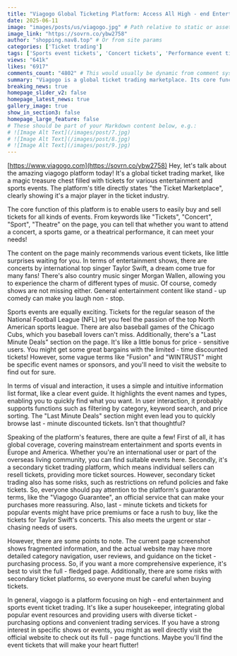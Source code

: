 ```yaml
---
title: "Viagogo Global Ticketing Platform: Access All High - end Entertainment and Sports Event Tickets in One Stop"
date: 2025-06-11
image: "images/posts/us/viagogo.jpg" # Path relative to static or assets
image_link: "https://sovrn.co/ybw2758"
author: "shopping.nav8.top" # Or from site params
categories: ['Ticket trading']
tags: ['Sports event tickets', 'Concert tickets', 'Performance event tickets', 'Ticket trading services']
views: "641k"
likes: "6917"
comments_count: "4802" # This would usually be dynamic from comment system
summary: "Viagogo is a global ticket trading marketplace. Its core function is to enable users to buy and sell event tickets. The platform recommends tickets for various entertainment shows and sports events in a simple and intuitive information list, and it has functions such as filtering and sorting. It has a global reach and abundant ticket sources. However, there are risks in second - hand ticket trading, and it is better to visit the official website for a better experience."
breaking_news: true   
homepage_slider_v2: false  
homepage_latest_news: true  
gallery_image: true  
show_in_section3: false
homepage_large_feature: false
# These should be part of your Markdown content below, e.g.:
# ![Image Alt Text](/images/post/7.jpg)
# ![Image Alt Text](/images/post/8.jpg)
# ![Image Alt Text](/images/post/9.jpg)
---
```

[https://www.viagogo.com](https://sovrn.co/ybw2758)
Hey, let's talk about the amazing viagogo platform today! It's a global ticket trading market, like a magic treasure chest filled with tickets for various entertainment and sports events. The platform's title directly states "the Ticket Marketplace", clearly showing it's a major player in the ticket industry.

The core function of this platform is to enable users to easily buy and sell tickets for all kinds of events. From keywords like "Tickets", "Concert", "Sport", "Theatre" on the page, you can tell that whether you want to attend a concert, a sports game, or a theatrical performance, it can meet your needs!

The content on the page mainly recommends various event tickets, like little surprises waiting for you. In terms of entertainment shows, there are concerts by international top singer Taylor Swift, a dream come true for many fans! There's also country music singer Morgan Wallen, allowing you to experience the charm of different types of music. Of course, comedy shows are not missing either. General entertainment content like stand - up comedy can make you laugh non - stop.

Sports events are equally exciting. Tickets for the regular season of the National Football League (NFL) let you feel the passion of the top North American sports league. There are also baseball games of the Chicago Cubs, which you baseball lovers can't miss. Additionally, there's a "Last Minute Deals" section on the page. It's like a little bonus for price - sensitive users. You might get some great bargains with the limited - time discounted tickets! However, some vague terms like "Fusion" and "WINTRUST" might be specific event names or sponsors, and you'll need to visit the website to find out for sure.

In terms of visual and interaction, it uses a simple and intuitive information list format, like a clear event guide. It highlights the event names and types, enabling you to quickly find what you want. In user interaction, it probably supports functions such as filtering by category, keyword search, and price sorting. The "Last Minute Deals" section might even lead you to quickly browse last - minute discounted tickets. Isn't that thoughtful?

Speaking of the platform's features, there are quite a few! First of all, it has global coverage, covering mainstream entertainment and sports events in Europe and America. Whether you're an international user or part of the overseas living community, you can find suitable events here. Secondly, it's a secondary ticket trading platform, which means individual sellers can resell tickets, providing more ticket sources. However, secondary ticket trading also has some risks, such as restrictions on refund policies and fake tickets. So, everyone should pay attention to the platform's guarantee terms, like the "Viagogo Guarantee", an official service that can make your purchases more reassuring. Also, last - minute tickets and tickets for popular events might have price premiums or face a rush to buy, like the tickets for Taylor Swift's concerts. This also meets the urgent or star - chasing needs of users.

However, there are some points to note. The current page screenshot shows fragmented information, and the actual website may have more detailed category navigation, user reviews, and guidance on the ticket - purchasing process. So, if you want a more comprehensive experience, it's best to visit the full - fledged page. Additionally, there are some risks with secondary ticket platforms, so everyone must be careful when buying tickets.

In general, viagogo is a platform focusing on high - end entertainment and sports event ticket trading. It's like a super housekeeper, integrating global popular event resources and providing users with diverse ticket - purchasing options and convenient trading services. If you have a strong interest in specific shows or events, you might as well directly visit the official website to check out its full - page functions. Maybe you'll find the event tickets that will make your heart flutter! 
